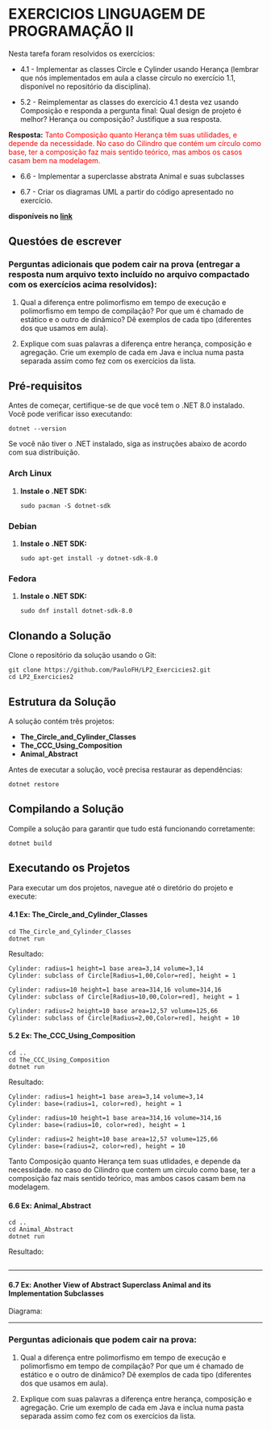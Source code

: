 # EXERCICIOS LINGUAGEM DE PROGRAMAÇÃO II

Nesta tarefa foram resolvidos os exercícios:
- 4.1 - Implementar as classes Circle e Cylinder usando Herança (lembrar que nós implementados em aula a classe círculo no exercício 1.1, disponível no repositório da disciplina).


- 5.2 - Reimplementar as classes do exercício 4.1 desta vez usando Composição e responda a pergunta final: Qual design de projeto é melhor? Herança ou composição? Justifique a sua resposta.

**Resposta:** <span style="color:red"> Tanto Composição quanto Herança têm suas utilidades, e depende da necessidade. No caso do Cilindro que contém um círculo como base, ter a composição faz mais sentido teórico, mas ambos os casos casam bem na modelagem.</span>

- 6.6 - Implementar a superclasse abstrata Animal e suas subclasses


- 6.7 - Criar os diagramas UML a partir do código apresentado no exercício.


**disponíveis no [link](https://www3.ntu.edu.sg/home/ehchua/programming/java/j3f_oopexercises.html)**

## Questóes de escrever
### Perguntas adicionais que podem cair na prova (entregar a resposta num arquivo texto incluído no arquivo compactado com os exercícios acima resolvidos):

1. Qual a diferença entre polimorfismo em tempo de execução e polimorfismo em tempo de compilação? Por que um é chamado de estático e o outro de dinâmico? Dê exemplos de cada tipo (diferentes dos que usamos em aula).

2. Explique com suas palavras a diferença entre herança, composição e agregação. Crie um exemplo de cada em Java e inclua numa pasta separada assim como fez com os exercícios da lista.

## Pré-requisitos
Antes de começar, certifique-se de que você tem o .NET 8.0 instalado. Você pode verificar isso executando:

```
dotnet --version
```

Se você não tiver o .NET instalado, siga as instruções abaixo de acordo com sua distribuição.

### Arch Linux
1. **Instale o .NET SDK:**
   ```
   sudo pacman -S dotnet-sdk
   ```
### Debian
1. **Instale o .NET SDK:**

   ```
   sudo apt-get install -y dotnet-sdk-8.0
   ```

### Fedora

1. **Instale o .NET SDK:**

   ```
   sudo dnf install dotnet-sdk-8.0
   ```

## Clonando a Solução
Clone o repositório da solução usando o Git:

```
git clone https://github.com/PauloFH/LP2_Exercicies2.git
cd LP2_Exercicies2
```

## Estrutura da Solução

A solução contém três projetos:

- **The_Circle_and_Cylinder_Classes**
- **The_CCC_Using_Composition**
- **Animal_Abstract**

Antes de executar a solução, você precisa restaurar as dependências:

```
dotnet restore
```

## Compilando a Solução

Compile a solução para garantir que tudo está funcionando corretamente:

```
dotnet build
```

## Executando os Projetos
Para executar um dos projetos, navegue até o diretório do projeto e execute:
#### 4.1  Ex: The_Circle_and_Cylinder_Classes
```
cd The_Circle_and_Cylinder_Classes
dotnet run
```
Resultado:
```
Cylinder: radius=1 height=1 base area=3,14 volume=3,14
Cylinder: subclass of Circle[Radius=1,00,Color=red], height = 1

Cylinder: radius=10 height=1 base area=314,16 volume=314,16
Cylinder: subclass of Circle[Radius=10,00,Color=red], height = 1

Cylinder: radius=2 height=10 base area=12,57 volume=125,66
Cylinder: subclass of Circle[Radius=2,00,Color=red], height = 10
```
#### 5.2  Ex: The_CCC_Using_Composition
```
cd ..
cd The_CCC_Using_Composition
dotnet run
```
Resultado:
```
Cylinder: radius=1 height=1 base area=3,14 volume=3,14
Cylinder: base=(radius=1, color=red), height = 1

Cylinder: radius=10 height=1 base area=314,16 volume=314,16
Cylinder: base=(radius=10, color=red), height = 1

Cylinder: radius=2 height=10 base area=12,57 volume=125,66
Cylinder: base=(radius=2, color=red), height = 10
```
Tanto Composição quanto Herança tem suas utlidades, e depende da necessidade. no caso do Cilindro que contem um circulo como base, ter a composição faz mais sentido teórico, mas ambos casos casam bem na modelagem.
#### 6.6  Ex: Animal_Abstract
```
cd ..
cd Animal_Abstract
dotnet run
```

Resultado:

```

```

****

#### 6.7  Ex: Another View of Abstract Superclass Animal and its Implementation Subclasses


Diagrama:



****
### Perguntas adicionais que podem cair na prova:

1. Qual a diferença entre polimorfismo em tempo de execução e polimorfismo em tempo de compilação? Por que um é chamado de estático e o outro de dinâmico? Dê exemplos de cada tipo (diferentes dos que usamos em aula).

2. Explique com suas palavras a diferença entre herança, composição e agregação. Crie um exemplo de cada em Java e inclua numa pasta separada assim como fez com os exercícios da lista.
